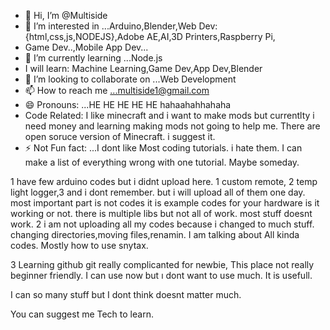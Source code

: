 - 👋 Hi, I’m @Multiside
- 👀 I’m interested in ...Arduino,Blender,Web Dev:{html,css,js,NODEJS},Adobe AE,AI,3D Printers,Raspberry Pi,
- Game Dev..,Mobile App Dev...
- 🌱 I’m currently learning ...Node.js
- I will learn: Machine Learning,Game Dev,App Dev,Blender
- 💞️ I’m looking to collaborate on ...Web Development
- 📫 How to reach me ...multiside1@gmail.com
- 😄 Pronouns: ...HE HE HE HE HE hahaahahhahaha
- Code Related: I like minecraft and i want to make mods but currentlty i need money and learning making mods not going to help me. There are open soruce version of Minecraft. i suggest it. 
- ⚡ Not Fun fact: ...I dont like Most coding tutorials. i hate them. I can make a list of everything wrong with one tutorial. Maybe someday. 

1 have few arduino codes but i didnt upload here. 1 custom remote, 2 temp light logger,3 and i dont remember. but i will upload all of them one day. most important part is not codes it is example codes for 
your hardware is it working or not. there is multiple libs but not all of work. most stuff doesnt work.
2 i am not uploading all my codes because i changed to much stuff. changing directories,moving files,renamin. I am talking about All kinda codes. Mostly how to use snytax. 

3 Learning github git really complicanted for newbie, This place not really beginner friendly.
I can use now but ı dont want to use much. It is usefull.

I can so many stuff but I dont think doesnt matter much.

You can suggest me Tech to learn.
